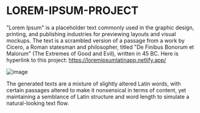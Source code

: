 # LOREM-IPSUM-PROJECT
"Lorem Ipsum" is a placeholder text commonly used in the graphic design, printing, and publishing industries for previewing layouts and visual mockups. The text is a scrambled version of a passage from a work by Cicero, a Roman statesman and philosopher, titled "De Finibus Bonorum et Malorum" (The Extremes of Good and Evil), written in 45 BC. Here is hyperlink to this project: https://loremipsumlatinapp.netlify.app/


![image](https://github.com/Enockodhis/LOREM-IPSUM-PROJECT/assets/107674019/386e3aa5-a9c4-426a-bcb0-a3aa4d6698c0)

The generated texts are a mixture of slightly altered Latin words, with certain passages altered to make it nonsensical in terms of content, yet maintaining a semblance of Latin structure and word length to simulate a natural-looking text flow.

